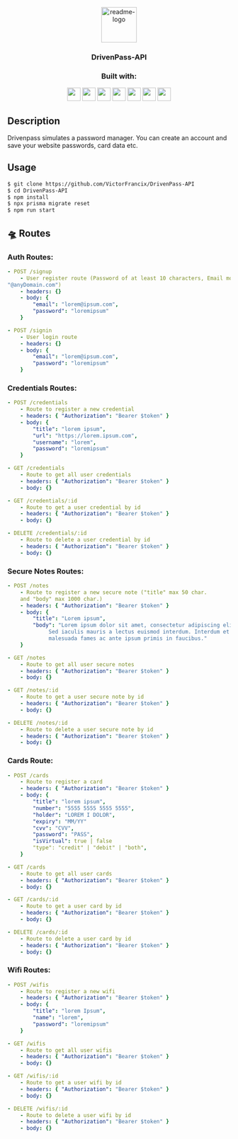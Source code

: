 <p align="center">
  <a href="https://github.com/VictorFrancix/DrivenPass-API">
    <img src="https://notion-emojis.s3-us-west-2.amazonaws.com/prod/svg-twitter/1f512.svg" alt="readme-logo" width="80" height="80">
  </a>

  <h3 align="center">
    DrivenPass-API
    
    
  </h3>
</p>

<div align="center">
  <h3 align="center">Built with:</h3>

  <img src="https://img.shields.io/badge/Heroku-430098?style=for-the-badge&logo=heroku&logoColor=white" height="30px"/>
  <img src="https://img.shields.io/badge/PostgreSQL-316192?style=for-the-badge&logo=postgresql&logoColor=white" height="30px"/>
  <img src="https://img.shields.io/badge/TypeScript-007ACC?style=for-the-badge&logo=typescript&logoColor=white" height="30px"/>
  <img src="https://img.shields.io/badge/Node.js-43853D?style=for-the-badge&logo=node.js&logoColor=white" height="30px"/>  
  <img src="https://img.shields.io/badge/Express.js-404D59?style=for-the-badge&logo=express.js&logoColor=white" height="30px"/>  
  <img src="https://img.shields.io/badge/Prisma-3982CE?style=for-the-badge&logo=Prisma&logoColor=white" height="30px"/>
  <img src="https://img.shields.io/badge/JWT-323330?style=for-the-badge&logo=json-web-tokens&logoColor=pink" height="30px"/>
</div>

## Description

Drivenpass simulates a password manager. You can create an account and save your website passwords, card data etc.

## Usage

```bash
$ git clone https://github.com/VictorFrancix/DrivenPass-API
$ cd DrivenPass-API
$ npm install
$ npx prisma migrate reset
$ npm run start
```

## :flying_saucer: Routes

### Auth Routes:

```yml
- POST /signup
    - User register route (Password of at least 10 characters, Email model required
"@anyDomain.com")
    - headers: {}
    - body: {
        "email": "lorem@ipsum.com",
        "password": "loremipsum"
    }
```
```yml
- POST /signin
    - User login route
    - headers: {}
    - body: {
        "email": "lorem@ipsum.com",
        "password": "loremipsum"
    }
```
    
### Credentials Routes:

```yml
- POST /credentials
    - Route to register a new credential
    - headers: { "Authorization": "Bearer $token" }
    - body: {
        "title": "lorem ipsum",
        "url": "https://lorem.ipsum.com",
        "username": "lorem",
        "password": "loremipsum"
    }
```
```yml
- GET /credentials
    - Route to get all user credentials
    - headers: { "Authorization": "Bearer $token" }
    - body: {}
```
```yml
- GET /credentials/:id
    - Route to get a user credential by id
    - headers: { "Authorization": "Bearer $token" }
    - body: {}
```
```yml
- DELETE /credentials/:id
    - Route to delete a user credential by id
    - headers: { "Authorization": "Bearer $token" }
    - body: {}
```
    
### Secure Notes Routes:

``` yml
- POST /notes
    - Route to register a new secure note ("title" max 50 char. 
    and "body" max 1000 char.)
    - headers: { "Authorization": "Bearer $token" }
    - body: {
        "title": "Lorem ipsum",
        "body": "Lorem ipsum dolor sit amet, consectetur adipiscing elit.
             Sed iaculis mauris a lectus euismod interdum. Interdum et
             malesuada fames ac ante ipsum primis in faucibus."
    }
```
```yml
- GET /notes
    - Route to get all user secure notes
    - headers: { "Authorization": "Bearer $token" }
    - body: {}
```
```yml
- GET /notes/:id
    - Route to get a user secure note by id
    - headers: { "Authorization": "Bearer $token" }
    - body: {}
```
```yml
- DELETE /notes/:id
    - Route to delete a user secure note by id
    - headers: { "Authorization": "Bearer $token" }
    - body: {}
```
    
### Cards Route:

```yml
- POST /cards
    - Route to register a card
    - headers: { "Authorization": "Bearer $token" }
    - body: {
        "title": "lorem ipsum",
        "number": "5555 5555 5555 5555",
        "holder": "LOREM I DOLOR",
        "expiry": "MM/YY"
        "cvv": "CVV",
        "password": "PASS",
        "isVirtual": true | false
        "type": "credit" | "debit" | "both",
    }
```
```yml
- GET /cards
    - Route to get all user cards
    - headers: { "Authorization": "Bearer $token" }
    - body: {}
```
```yml
- GET /cards/:id
    - Route to get a user card by id
    - headers: { "Authorization": "Bearer $token" }
    - body: {}
```
```yml
- DELETE /cards/:id
    - Route to delete a user card by id
    - headers: { "Authorization": "Bearer $token" }
    - body: {}
```
    
### Wifi Routes:

```yml
- POST /wifis
    - Route to register a new wifi
    - headers: { "Authorization": "Bearer $token" }
    - body: {
        "title": "lorem Ipsum",
        "name": "lorem",
        "password": "loremipsum"
    }
```
```yml
- GET /wifis
    - Route to get all user wifis
    - headers: { "Authorization": "Bearer $token" }
    - body: {}
```
```yml
- GET /wifis/:id
    - Route to get a user wifi by id
    - headers: { "Authorization": "Bearer $token" }
    - body: {}
```
```yml
- DELETE /wifis/:id
    - Route to delete a user wifi by id 
    - headers: { "Authorization": "Bearer $token" }
    - body: {}
```
